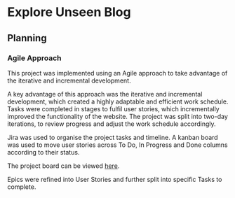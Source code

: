 # Explore Unseen Blog

## Planning

### Agile Approach
This project was implemented using an Agile approach to take advantage of the iterative and incremental development.

A key advantage of this approach was the iterative and incremental development, which created a highly adaptable and efficient work schedule. Tasks were completed in stages to fulfil user stories, which incrementally improved the functionality of the website. The project was split into two-day iterations, to review progress and adjust the work schedule accordingly.

Jira was used to organise the project tasks and timeline. A kanban board was used to move user stories across To Do, In Progress and Done columns according to their status.

The project board can be viewed [here](https://bens6477.atlassian.net/jira/software/projects/EUB/boards/1).

Epics were refined into User Stories and further split into specific Tasks to complete.